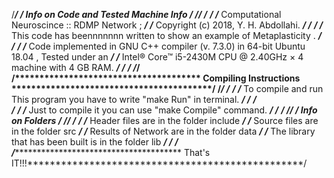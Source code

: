 /*******************************************************************************************************/
/******************************* Info on Code and Tested Machine Info **********************************/
/*******************************************************************************************************/
/***                                                                                                 ***/
/***  Computational Neuroscince :: RDMP Network ;                                               ***/
/***  Copyright (c) 2018, Y. H. Abdollahi.                                                           ***/
/***                                                                                                 ***/
/***  This code has beennnnnnn written to show an example of Metaplasticity .					             ***/
/***                                                                                                 ***/
/***  Code implemented in GNU C++ compiler (v. 7.3.0) in 64-bit Ubuntu 18.04 , Tested under an          ***/
/***  Intel® Core™ i5-2430M CPU @ 2.40GHz × 4 machine with 4 GB RAM.                                 ***/
/***												     ***/
/*******************************************************************************************************/
/************************************** Compiling Instructions *****************************************/
/*******************************************************************************************************/
/***																								 ***/
/***  To compile and run This program you have to write "make Run" in terminal.			     ***/
/***  												     ***/						  
/***												     ***/
/***  Just to compile it you can use "make Compile" command.					     ***/
/***                                                                                                 ***/
/*******************************************************************************************************/
/**************************************** Info on Folders **********************************************/
/*******************************************************************************************************/
/*** 												     ***/
/***  Header files are in the folder include							     ***/
/***  Source files are in the folder src							     ***/
/***  Results of Network are in the folder data							     ***/
/***  The library that has been built is in the folder lib					     ***/
/***												     ***/
/***************************************** That's IT!!!*************************************************/

